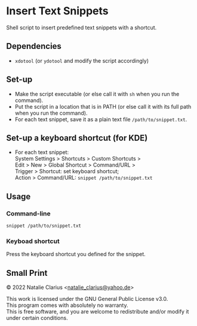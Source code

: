 # Insert Text Snippets

Shell script to insert predefined text snippets with a shortcut.

## Dependencies

- `xdotool` (or `ydotool` and modify the script accordingly)

## Set-up

- Make the script executable (or else call it with `sh` when you run the command).
- Put the script in a location that is in PATH (or else call it with its full path when you run the command).
- For each text snippet, save it as a plain text file `/path/to/snippet.txt`.

## Set-up a keyboard shortcut (for KDE)

- For each text snippet:  
  System Settings > Shortcuts > Custom Shortcuts >   
  Edit > New > Global Shortcut > Command/URL >   
  Trigger > Shortcut: set keyboard shortcut;  
  Action > Command/URL: `snippet /path/to/snippet.txt`  


## Usage

### Command-line

```bash
snippet /path/to/snippet.txt
```

### Keyboad shortcut

Press the keyboard shortcut you defined for the snippet.


## Small Print

© 2022 Natalie Clarius \<natalie_clarius@yahoo.de\>

This work is licensed under the GNU General Public License v3.0.  
This program comes with absolutely no warranty.  
This is free software, and you are welcome to redistribute and/or modify it under certain conditions.  
